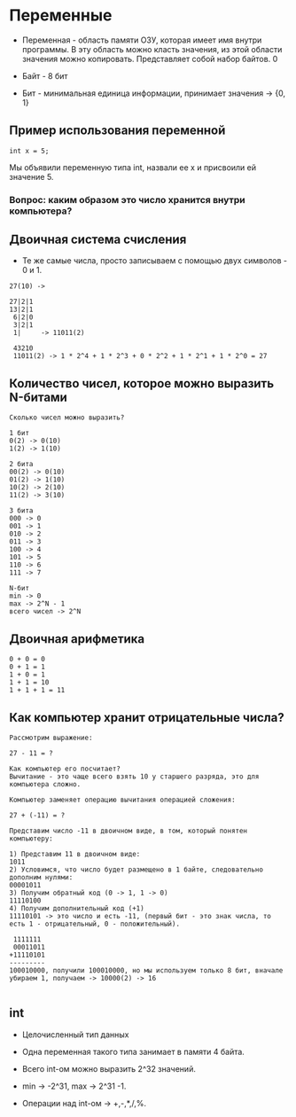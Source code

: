 # Переменные

* Переменная - область памяти ОЗУ, которая имеет имя внутри программы. В эту область можно класть значения, из этой области значения можно копировать. Представляет собой набор байтов.
0
* Байт - 8 бит

* Бит - минимальная единица информации, принимает значения -> {0, 1}

## Пример использования переменной

```
int x = 5;
```

Мы объявили переменную типа int, назвали ее x и присвоили ей значение 5.

### Вопрос: каким образом это число хранится внутри компьютера?

## Двоичная система счисления 

* Те же самые числа, просто записываем с помощью двух символов - 0 и 1.

```
27(10) -> 

27|2|1
13|2|1
 6|2|0
 3|2|1
 1|     -> 11011(2)

 43210
 11011(2) -> 1 * 2^4 + 1 * 2^3 + 0 * 2^2 + 1 * 2^1 + 1 * 2^0 = 27
```

## Количество чисел, которое можно выразить N-битами

```
Сколько чисел можно выразить?

1 бит
0(2) -> 0(10)
1(2) -> 1(10)

2 бита
00(2) -> 0(10)
01(2) -> 1(10)
10(2) -> 2(10)
11(2) -> 3(10)

3 бита
000 -> 0
001 -> 1
010 -> 2
011 -> 3
100 -> 4
101 -> 5
110 -> 6
111 -> 7

N-бит
min -> 0
max -> 2^N - 1
всего чисел -> 2^N
```

## Двоичная арифметика

```
0 + 0 = 0
0 + 1 = 1
1 + 0 = 1
1 + 1 = 10
1 + 1 + 1 = 11
```

## Как компьютер хранит отрицательные числа?

```
Рассмотрим выражение:

27 - 11 = ?

Как компьютер его посчитает?
Вычитание - это чаще всего взять 10 у старшего разряда, это для компьютера сложно.

Компьютер заменяет операцию вычитания операцией сложения:

27 + (-11) = ?

Представим число -11 в двоичном виде, в том, который понятен компьютеру:

1) Представим 11 в двоичном виде:
1011
2) Условимся, что число будет размещено в 1 байте, следовательно дополним нулями:
00001011
3) Получим обратный код (0 -> 1, 1 -> 0)
11110100
4) Получим дополнительный код (+1)
11110101 -> это число и есть -11, (первый бит - это знак числа, то есть 1 - отрицательный, 0 - положительный).

 1111111
 00011011
+11110101
---------
100010000, получили 100010000, но мы используем только 8 бит, вначале убираем 1, получаем -> 10000(2) -> 16


```

## int

* Целочисленный тип данных

* Одна переменная такого типа занимает в памяти 4 байта.

* Всего int-ом можно выразить 2^32 значений.

* min -> -2^31, max -> 2^31 -1. 

* Операции над int-ом -> +,-,*,/,%.